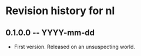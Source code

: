 # Revision history for nl

## 0.1.0.0 -- YYYY-mm-dd

* First version. Released on an unsuspecting world.
